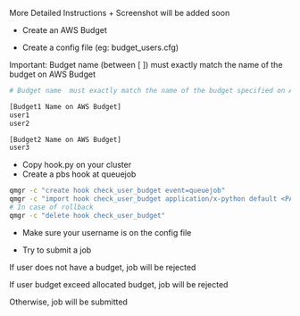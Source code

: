 More Detailed Instructions + Screenshot will be added soon

- Create an AWS Budget

- Create a config file (eg: budget_users.cfg)

Important: Budget name (between [ ]) must exactly match the name of the budget on AWS Budget
```bash
# Budget name  must exactly match the name of the budget specified on AWS Budget

[Budget1 Name on AWS Budget]
user1
user2

[Budget2 Name on AWS Budget]
user3

```
- Copy hook.py on your cluster
- Create a pbs hook at queuejob
```bash
qmgr -c "create hook check_user_budget event=queuejob"
qmgr -c "import hook check_user_budget application/x-python default <PATH_TO_YOUR_HOOK.PY>"
# In case of rollback
qmgr -c "delete hook check_user_budget"
```

- Make sure your username is on the config file

- Try to submit a job

If user does not have a budget, job will be rejected

If user budget exceed allocated budget, job will be rejected

Otherwise, job will be submitted

